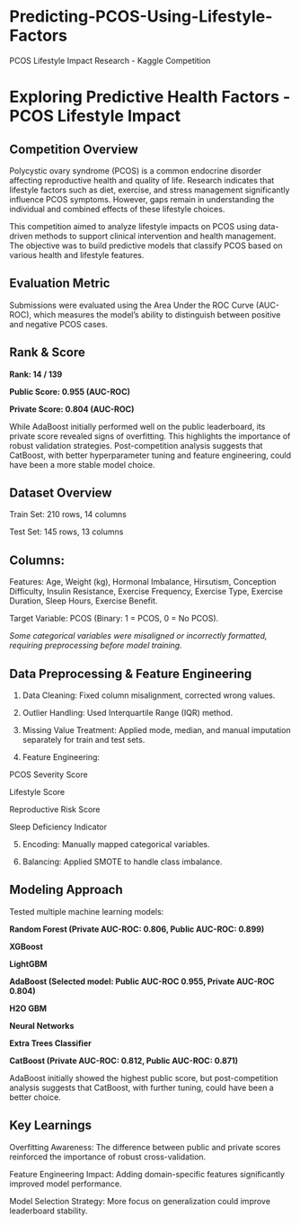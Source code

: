 # Predicting-PCOS-Using-Lifestyle-Factors
PCOS Lifestyle Impact Research - Kaggle Competition



# Exploring Predictive Health Factors - PCOS Lifestyle Impact

## Competition Overview

Polycystic ovary syndrome (PCOS) is a common endocrine disorder affecting reproductive health and quality of life. Research indicates that lifestyle factors such as diet, exercise, and stress management significantly influence PCOS symptoms. However, gaps remain in understanding the individual and combined effects of these lifestyle choices.    

This competition aimed to analyze lifestyle impacts on PCOS using data-driven methods to support clinical intervention and health management. The objective was to build predictive models that classify PCOS based on various health and lifestyle features.   

## Evaluation Metric

Submissions were evaluated using the Area Under the ROC Curve (AUC-ROC), which measures the model’s ability to distinguish between positive and negative PCOS cases.    

## Rank & Score

**Rank: 14 / 139**    

**Public Score: 0.955 (AUC-ROC)**    

**Private Score: 0.804 (AUC-ROC)**    


While AdaBoost initially performed well on the public leaderboard, its private score revealed signs of overfitting. This highlights the importance of robust validation strategies. Post-competition analysis suggests that CatBoost, with better hyperparameter tuning and feature engineering, could have been a more stable model choice.    

## Dataset Overview

Train Set: 210 rows, 14 columns    

Test Set: 145 rows, 13 columns    


## Columns:

Features: Age, Weight (kg), Hormonal Imbalance, Hirsutism, Conception Difficulty, Insulin Resistance, Exercise Frequency, Exercise Type, Exercise Duration, Sleep Hours, Exercise Benefit.

Target Variable: PCOS (Binary: 1 = PCOS, 0 = No PCOS).    


*Some categorical variables were misaligned or incorrectly formatted, requiring preprocessing before model training.*   

## Data Preprocessing & Feature Engineering    

1. Data Cleaning: Fixed column misalignment, corrected wrong values.    


2. Outlier Handling: Used Interquartile Range (IQR) method.   


3. Missing Value Treatment: Applied mode, median, and manual imputation separately for train and test sets.    


4. Feature Engineering:   

PCOS Severity Score   

Lifestyle Score    

Reproductive Risk Score    

Sleep Deficiency Indicator    



5. Encoding: Manually mapped categorical variables.   


6. Balancing: Applied SMOTE to handle class imbalance.    



## Modeling Approach

Tested multiple machine learning models:    

**Random Forest (Private AUC-ROC: 0.806, Public AUC-ROC: 0.899)**    

**XGBoost**    

**LightGBM**    

**AdaBoost (Selected model: Public AUC-ROC 0.955, Private AUC-ROC 0.804)**    

**H2O GBM**   

**Neural Networks**    

**Extra Trees Classifier**     

**CatBoost (Private AUC-ROC: 0.812, Public AUC-ROC: 0.871)**    


AdaBoost initially showed the highest public score, but post-competition analysis suggests that CatBoost, with further tuning, could have been a better choice.

## Key Learnings

Overfitting Awareness: The difference between public and private scores reinforced the importance of robust cross-validation.

Feature Engineering Impact: Adding domain-specific features significantly improved model performance.

Model Selection Strategy: More focus on generalization could improve leaderboard stability.
